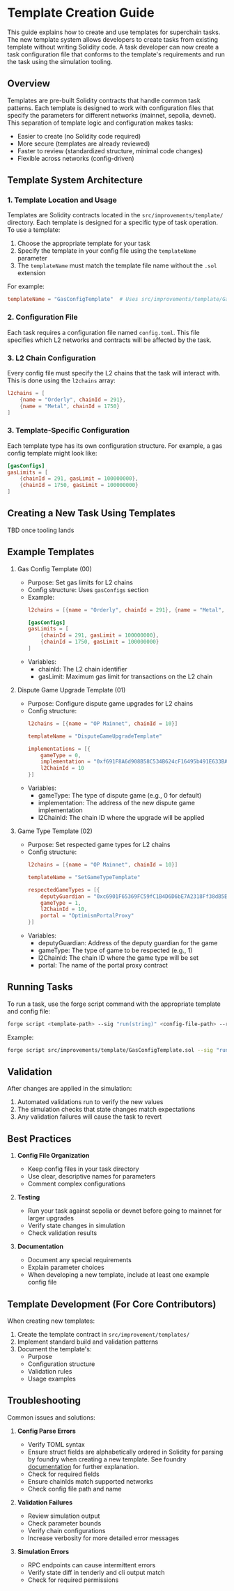 # Template Creation Guide

This guide explains how to create and use templates for superchain tasks. The new template system allows developers to create tasks from existing template without writing Solidity code. A task developer can now create a task configuration file that conforms to the template's requirements and run the task using the simulation tooling.

## Overview

Templates are pre-built Solidity contracts that handle common task patterns. Each template is designed to work with configuration files that specify the parameters for different networks (mainnet, sepolia, devnet). This separation of template logic and configuration makes tasks:

- Easier to create (no Solidity code required)
- More secure (templates are already reviewed)
- Faster to review (standardized structure, minimal code changes)
- Flexible across networks (config-driven)

## Template System Architecture

### 1. Template Location and Usage

Templates are Solidity contracts located in the `src/improvements/template/` directory. Each template is designed for a specific type of task operation. To use a template:

1. Choose the appropriate template for your task
2. Specify the template in your config file using the `templateName` parameter
3. The `templateName` must match the template file name without the `.sol` extension

For example:
```toml
templateName = "GasConfigTemplate"  # Uses src/improvements/template/GasConfigTemplate.sol
```

### 2. Configuration File

Each task requires a configuration file named `config.toml`. This file specifies which L2 networks and contracts will be affected by the task.

### 3. L2 Chain Configuration

Every config file must specify the L2 chains that the task will interact with. This is done using the `l2chains` array:

```toml
l2chains = [
    {name = "Orderly", chainId = 291},
    {name = "Metal", chainId = 1750}
]
```

### 3. Template-Specific Configuration

Each template type has its own configuration structure. For example, a gas config template might look like:

```toml
[gasConfigs]
gasLimits = [
    {chainId = 291, gasLimit = 100000000},
    {chainId = 1750, gasLimit = 100000000}
]
```

## Creating a New Task Using Templates

TBD once tooling lands

## Example Templates

1. Gas Config Template (00)
   - Purpose: Set gas limits for L2 chains
   - Config structure: Uses `gasConfigs` section
   - Example:
     ```toml
     l2chains = [{name = "Orderly", chainId = 291}, {name = "Metal", chainId = 1750}]
     
     [gasConfigs]
     gasLimits = [
         {chainId = 291, gasLimit = 100000000},
         {chainId = 1750, gasLimit = 100000000}
     ]
     ```
   - Variables:
     * chainId: The L2 chain identifier
     * gasLimit: Maximum gas limit for transactions on the L2 chain

2. Dispute Game Upgrade Template (01)
   - Purpose: Configure dispute game upgrades for L2 chains
   - Config structure:
     ```toml
     l2chains = [{name = "OP Mainnet", chainId = 10}]
     
     templateName = "DisputeGameUpgradeTemplate"
     
     implementations = [{
         gameType = 0,
         implementation = "0xf691F8A6d908B58C534B624cF16495b491E633BA",
         l2ChainId = 10
     }]
     ```
   - Variables:
     * gameType: The type of dispute game (e.g., 0 for default)
     * implementation: The address of the new dispute game implementation
     * l2ChainId: The chain ID where the upgrade will be applied

3. Game Type Template (02)
   - Purpose: Set respected game types for L2 chains
   - Config structure:
     ```toml
     l2chains = [{name = "OP Mainnet", chainId = 10}]
     
     templateName = "SetGameTypeTemplate"
     
     respectedGameTypes = [{
         deputyGuardian = "0xc6901F65369FC59fC1B4D6D6bE7A2318Ff38dB5B",
         gameType = 1,
         l2ChainId = 10,
         portal = "OptimismPortalProxy"
     }]
     ```
   - Variables:
     * deputyGuardian: Address of the deputy guardian for the game
     * gameType: The type of game to be respected (e.g., 1)
     * l2ChainId: The chain ID where the game type will be set
     * portal: The name of the portal proxy contract

## Running Tasks

To run a task, use the forge script command with the appropriate template and config file:

```bash
forge script <template-path> --sig "run(string)" <config-file-path> --rpc-url <network> -vvv
```

Example:
```bash
forge script src/improvements/template/GasConfigTemplate.sol --sig "run(string)" test/task/mock/example/task-00/config.toml --rpc-url mainnet -vvv
```

## Validation

After changes are applied in the simulation:
1. Automated validations run to verify the new values
2. The simulation checks that state changes match expectations
3. Any validation failures will cause the task to revert

## Best Practices

1. **Config File Organization**
   - Keep config files in your task directory
   - Use clear, descriptive names for parameters
   - Comment complex configurations

2. **Testing**
   - Run your task against sepolia or devnet before going to mainnet for larger upgrades
   - Verify state changes in simulation
   - Check validation results

3. **Documentation**
   - Document any special requirements
   - Explain parameter choices
   - When developing a new template, include at least one example config file

## Template Development (For Core Contributors)

When creating new templates:

1. Create the template contract in `src/improvement/templates/`
2. Implement standard build and validation patterns
3. Document the template's:
   - Purpose
   - Configuration structure
   - Validation rules
   - Usage examples

## Troubleshooting

Common issues and solutions:

1. **Config Parse Errors**
   - Verify TOML syntax
   - Ensure struct fields are alphabetically ordered in Solidity for parsing by foundry when creating a new template. See foundry [documentation](https://book.getfoundry.sh/cheatcodes/parse-json#decoding-json-objects-into-solidity-structs) for further explanation.
   - Check for required fields
   - Ensure chainIds match supported networks
   - Check config file path and name

2. **Validation Failures**
   - Review simulation output
   - Check parameter bounds
   - Verify chain configurations
   - Increase verbosity for more detailed error messages

3. **Simulation Errors**
   - RPC endpoints can cause intermittent errors
   - Verify state diff in tenderly and cli output match
   - Check for required permissions
